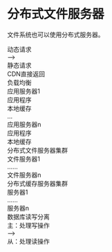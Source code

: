 # 分布式文件服务器

文件系统也可以使用分布式服务器。

<div class="flex flex-col bg-cyan justify-center gap-8 p-4">
  <div class="flex flex-row gap-2 justify-between">
    <div class="flex flex-col gap-2 border border-red-50/10 p-4 justify-center bg-cyan">
      <div class="p-4">
        动态请求
      </div>
      <div class="p-4 text-center text-2xl rotate-90">--></div>
    </div>
    <div class="flex flex-col gap-2 border border-red-50/10 p-4 justify-center bg-cyan">
      <div class="p-4">
        静态请求
      </div>
      <div class="flex flex-row">
      <div class="bg-sky p-4 text-center">CDN直接返回</div>
      </div>
    </div>
  </div>
  <div class="flex flex-row gap-2 border border-red-50/10 p-4 justify-center bg-cyan">
      <div class="p-2 text-center">
        负载均衡
      </div>
  </div>
  <div class="flex flex-row gap-2 justify-between">
    <div class="flex flex-col gap-2 border border-red-50/10 p-4 justify-center bg-cyan">
      <div class="p-4">
        应用服务器1
      </div>
      <div class="flex flex-row">
      <div class="bg-sky p-4 text-center">应用程序</div>
      <div class="bg-yellow p-4 text-center">本地缓存</div>
      </div>
    </div>
    <div class="flex flex-col gap-2 border border-red-50/10 p-4 justify-center bg-cyan">
      ...
    </div>
    <div class="flex flex-col gap-2 border border-red-50/10 p-4 justify-center bg-cyan">
      <div class="p-4">
        应用服务器n
      </div>
      <div class="flex flex-row">
      <div class="bg-sky p-4 text-center">应用程序</div>
      <div class="bg-yellow p-4 text-center">本地缓存</div>
      </div>
    </div>
  </div>
  <div class="flex flex-row justify-between">
      <div class="flex flex-col gap-2 border border-red-50/10 p-4  bg-cyan">
        <div class="p-4 text-center">分布式文件服务器集群</div>
        <div class="bg-sky p-2 text-center">文件服务器1</div>
        <div class="bg-sky p-2 text-center">......</div>
        <div class="bg-sky p-2 text-center">文件服务器n</div>
      </div>
      <div class="flex flex-col gap-2 border border-red-50/10 p-4  bg-cyan">
        <div class="p-4">分布式缓存服务器集群</div>
        <div class="bg-sky p-2 text-center">服务器1</div>
        <div class="bg-sky p-2 text-center">......</div>
        <div class="bg-sky p-2 text-center">服务器n</div>
      </div>
      <div class="flex flex-col gap-2 border border-red-50/10 p-4  bg-cyan">
        <div class="p-4 text-center">数据库读写分离</div>
        <div class="bg-sky p-4 text-center">主：处理写操作</div>
        <div class="text-center rotate-90">--></div>
        <div class="bg-sky p-4 text-center">从：处理读操作</div>
      </div>
  </div>
</div>

